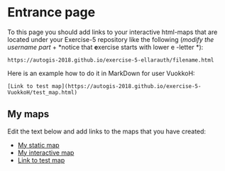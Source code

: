 # Entrance page

To this page you should add links to your interactive html-maps that are located under your Exercise-5 repository like the following (*modify the username part* + *notice that **e**xercise starts with lower e -letter *):

 `https://autogis-2018.github.io/exercise-5-ellarauth/filename.html`

Here is an example how to do it in MarkDown for user VuokkoH:

```
[Link to test map](https://autogis-2018.github.io/exercise-5-VuokkoH/test_map.html)
```

## My maps

Edit the text below and add links to the maps that you have created:

 - [My static map](https://github.com/AutoGIS-2018/exercise-5-ellarauth/Shopping_centers_accessibility_car_pt_comparisons.png)
 - [My interactive map]()
 - [Link to test map](https://autogis-2018.github.io/exercise-5-VuokkoH/test_map.html)

